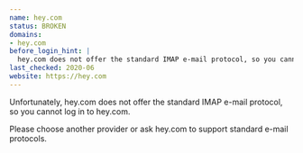 ```yaml
---
name: hey.com
status: BROKEN
domains:
- hey.com
before_login_hint: |
  hey.com does not offer the standard IMAP e-mail protocol, so you cannot log in to hey.com.
last_checked: 2020-06
website: https://hey.com
---
```


Unfortunately, hey.com does not offer the standard IMAP e-mail protocol,
so you cannot log in to hey.com.

Please choose another provider
or ask hey.com to support standard e-mail protocols.